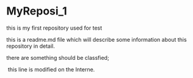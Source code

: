 # MyReposi_1
this is my first repository used for test


  this is a readme.md file which will describe some information about this repository in detail.
  
  there are something should be classfied;
  
  this line is modified on the Interne.
